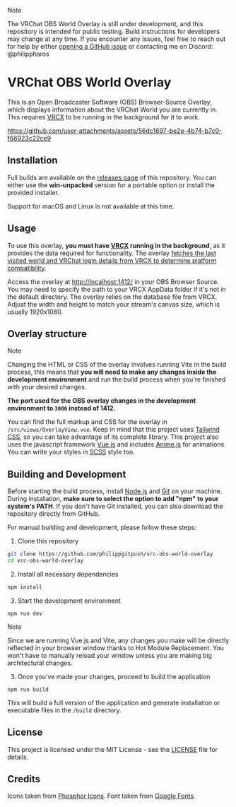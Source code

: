 > [!NOTE]
> The VRChat OBS World Overlay is still under development, and this repository is intended for public testing. Build instructions for developers may change at any time. If you encounter any issues, feel free to reach out for help by either [opening a GitHub issue](https://github.com/philippgitpush/vrc-obs-world-overlay/issues) or contacting me on Discord: @philippharos

# VRChat OBS World Overlay

This is an Open Broadcaster Software (OBS) Browser-Source Overlay, which displays information about the VRChat World you are currently in. This requires [VRCX](https://github.com/vrcx-team/VRCX) to be running in the background for it to work.

https://github.com/user-attachments/assets/56dc1697-be2e-4b74-b7c0-f66923c22ce9

## Installation

Full builds are available on the [releases page](https://github.com/philippgitpush/vrc-obs-world-overlay/releases) of this repository. You can either use the **win-unpacked** version for a portable option or install the provided installer.

Support for macOS and Linux is not available at this time.

## Usage

To use this overlay, **you must have [VRCX](https://github.com/vrcx-team/VRCX) running in the background**, as it provides the data required for functionality. The overlay [fetches the last visited world and VRChat login details from VRCX to determine platform compatibility](https://github.com/philippgitpush/vrc-obs-world-overlay/blob/c87f702909233bc117407a0d7c1893c590c05f00/src/electron/vrchat.js#L99-L115).

Access the overlay at [http://localhost:1412/](http://localhost:1412/) in your OBS Browser Source. You may need to specify the path to your VRCX AppData folder if it's not in the default directory. The overlay relies on the database file from VRCX. Adjust the width and height to match your stream's canvas size, which is usually 1920x1080.

## Overlay structure

> [!NOTE]
> Changing the HTML or CSS of the overlay involves running Vite in the build process, this means that **you will need to make any changes inside the development environment** and run the build process when you're finished with your desired changes.

**The port used for the OBS overlay changes in the development environment to `3000` instead of 1412.**

You can find the full markup and CSS for the overlay in `/src/views/OverlayView.vue`. Keep in mind that this project uses [Tailwind CSS](https://tailwindcss.com/docs/box-shadow), so you can take advantage of its complete library. This project also uses the javascript framework [Vue.js](https://vuejs.org/guide/essentials/template-syntax.html) and includes [Anime.js](https://animejs.com/) for animations. You can write your styles in [SCSS](https://sass-lang.com/documentation/syntax/) style too.

## Building and Development

Before starting the build process, install [Node.js](https://nodejs.org/en) and [Git](https://git-scm.com/downloads) on your machine. During installation, **make sure to select the option to add "npm" to your system's PATH**. If you don't have Git installed, you can also download the repository directly from GitHub.

For manual building and development, please follow these steps:

1. Clone this repository

```sh
git clone https://github.com/philippgitpush/vrc-obs-world-overlay
cd vrc-obs-world-overlay
```

2. Install all necessary dependencies

```sh
npm install
```

3. Start the development environment

```
npm run dev
```

> [!NOTE]
> Since we are running Vue.js and Vite, any changes you make will be directly reflected in your browser window thanks to Hot Module Replacement. You won't have to manually reload your window unless you are making big architectural changes.

3. Once you've made your changes, proceed to build the application

```
npm run build
```

This will build a full version of the application and generate installation or executable files in the `/build` directory.

## License

This project is licensed under the MIT License - see the [LICENSE](https://github.com/philippgitpush/vrc-obs-world-overlay/blob/main/LICENSE) file for details.

## Credits

Icons taken from [Phosphor Icons](https://phosphoricons.com/). Font taken from [Google Fonts](https://fonts.google.com/specimen/Source+Sans+3).
